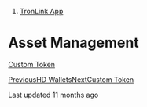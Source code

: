   1. [TronLink App](/tronlink-app)



# Asset Management

[Custom Token](/tronlink-app/asset-management/custom-token)

[PreviousHD Wallets](/hd-wallets)[NextCustom Token](/tronlink-app/asset-management/custom-token)

Last updated 11 months ago
